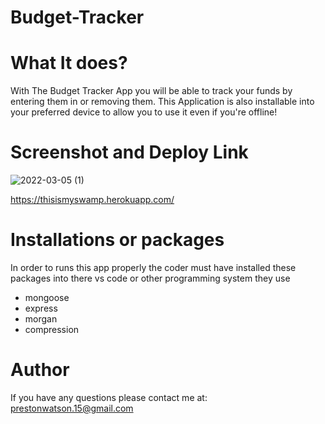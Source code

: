# Budget-Tracker

# What It does?

With The Budget Tracker App you will be able to track your funds by entering them in or removing them. This Application is also installable into your preferred device to allow you to use it even if you're offline!

# Screenshot and Deploy Link

![2022-03-05 (1)](https://user-images.githubusercontent.com/90294449/156909083-5d96b8cd-ae98-4b78-b8a5-badb820a8ed4.png)

https://thisismyswamp.herokuapp.com/

# Installations or packages
In order to runs this app properly the coder must have installed these packages into there vs code or other programming system they use
<ul>
  <li>mongoose</li>
  <li>express</li>
  <li>morgan</li>
  <li>compression</li>
</ul>

# Author
If you have any questions please contact me at: prestonwatson.15@gmail.com
